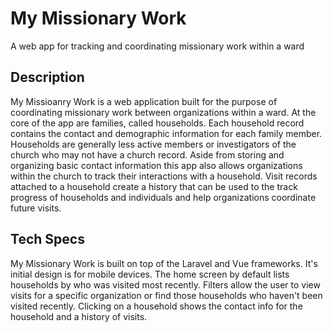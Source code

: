 # My Missionary Work
A web app for tracking and coordinating missionary work within a ward

## Description
My Missioanry Work is a web application built for the purpose of coordinating missionary work between organizations within a ward. At the core of the app are families, called households. Each household record contains the contact and demographic information for each family member. Households are generally less active members or investigators of the church who may not have a church record. Aside from storing and organizing basic contact information this app also allows organizations within the church to track their interactions with a household. Visit records attached to a household create a history that can be used to the track progress of households and individuals and help organizations coordinate future visits.

## Tech Specs
My Missionary Work is built on top of the Laravel and Vue frameworks. It's initial design is for mobile devices. The home screen by default lists households by who was visited most recently. Filters allow the user to view visits for a specific organization or find those households who haven't been visited recently. Clicking on a household shows the contact info for the household and a history of visits.
